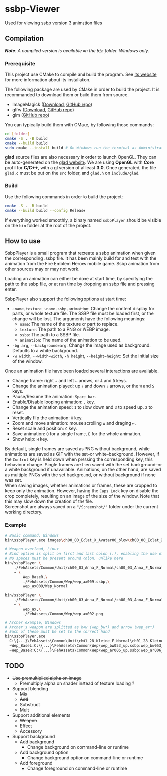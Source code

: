 # ssbp-Viewer
Used for viewing ssbp version 3 animation files

## Compilation

<i>**Note**: A compiled version is available on the `bin` folder. Windows only.</i>

### Prerequisite

This project use CMake to compile and build the program. See [its website](https://cmake.org/install/) for more information about its installation.

The following package are used by CMake in order to build the project. It is recommanded to download them or build them from source.

* ImageMagick ([Download](https://imagemagick.org/script/download.php), [GitHub repo](https://github.com/ImageMagick/ImageMagick))
* glfw ([Download](https://www.glfw.org/download.html), [GitHub repo](https://github.com/glfw/glfw))
* glm ([GitHub repo](https://github.com/g-truc/glm))

You can typically build them with CMake, by following those commands:

```bash
cd [folder]
cmake -S . -B build
cmake --build build
sudo cmake --install build # On Windows run the terminal as Administrator
```

**glad** source files are also necessary in order to launch OpenGL. They can be auto-generated on the [glad website](https://glad.dav1d.de). We are using **OpenGL** with **Core** profil for **C/C++**, with a gl version of at least **3.0**. Once generated, the file `glad.c` must be put on the `src` folder, and `glad.h` on `include/glad`.

### Build

Use the following commands in order to build the project:

```bash
cmake -S . -B build
cmake --build build --config Release
```

If everything worked smoothly, a binary named `ssbpPlayer` should be visible on the `bin` folder at the root of the project.

## How to use

SsbpPlayer is a small program that recreate a ssbp animation when given the corresponding .ssbp file. It has been mainly build for and test with the animation from the Fire Emblem Heroes mobile game. Ssbp animation from other sources may or may not work.

Loading an animation can either be done at start time, by specifying the path to the ssbp file, or at run time by dropping an ssbp file and pressing enter.

SsbpPlayer also support the following options at start time:
* `~name,texture`, `~name,ssbp,animation`: Change the content display for parts, or whole texture file. The SSBP file must be loaded first, or the change will be lost. The arguments have the following meanings:
  * `name`: The name of the texture or part to replace.
  * `texture`: The path to a PNG or WEBP image.
  * `ssbp`: The path to a SSBP file.
  * `animation`: The name of the animation to be used.
* `-bg arg`, `--background=arg`: Change the image used as background. Defaults to a white background.
* `-w width`, `--width=width`, `-h height`, `--height=height`: Set the initial size of the window.
<!--* `-p arg`, `--position=arg`: Set the initial position of the element to draw. The position must be of format: `posX,posY`, where `posX` and `posY` can be any real, optionnaly followed by `px` or `%`. 0 is meant for the bottom and left side, while 1 is used for the top and right side. Defaults to `0.5,0.25`.-->

Once an animation file have been loaded several interactions are available.
* Change frame: right <code>$\rightarrow$</code> and left <code>$\leftarrow$</code> arrows, or `A` and `D` keys.
* Change the animation played: up <code>$\uparrow$</code> and down <code>$\downarrow$</code> arrows, or the `W` and `S` keys.
* Pause/Resume the animation: `Space bar`.
* Enable/Disable looping animation: `L` key.
* Change the animation speed: `1` to slow down and `3` to speed up. `2` to reset.
* Vertically flip the animation: `X` key.
* Zoom and move animation: mouse scrolling <code>$\downdownarrows$</code> and draging <code>$\mapsto$</code>.
* Reset scale and position: `C` key.
* Save animation: `Q` for a single frame, `E` for the whole animation.
* Show help: `H` key.

By default, single frames are saved as PNG without background, while animations are saved as GIF with the set–or white–background. However, if the `Control` key is held down when pressing the corresponding key, this behaviour change. Single frames are then saved with the set background–or a white background if unavailable. Animations, on the other hand, are saved as multiple PNGs with the set background, or without background if none was set.<br>
When saving images, whether animations or frames, these are cropped to keep only the animation. However, having the `Caps Lock` key on disable the crop completely, resulting on an image of the size of the window. Note that this may slow down the creation of the file.<br>
Screenshot are always saved on a `"/Screenshot/"` folder under the current working directory.

### Example

```bash
# Basic command, Windows
bin\ssbpPlayer.exe images\ch00_00_Eclat_X_Avatar00_blow\ch00_00_Eclat_X_Avatar00_blow.ssbp

# Weapon overload, Linux
# Bind option is split on first and last colon (:), enabling the use of Windows absolute path
# No spaces must be present around colon, unlike here
bin/ssbpPlayer \
    ./FehAssets/Common/Unit/ch00_03_Anna_F_Normal/ch00_03_Anna_F_Normal.ssbp \
    ~ \
        Wep_BaseR,\
        ./FehAssets/Common/Wep/wep_ax009.ssbp,\
        wep_ax009/Wep_Normal

bin/ssbpPlayer \
    ./FehAssets/Common/Unit/ch00_03_Anna_F_Normal/ch00_03_Anna_F_Normal.ssbp \
    ~ \
        wep_ax,\
        ./FehAssets/Common/Wep/wep_ax002.png

# Archer example, Windows
# Archer's weapon are splitted as bow (wep_bw*) and arrow (wep_ar*)
# Each of these must be set to the correct hand
bin\ssbpPlayer.exe
  C:\{...}\FehAssets\Common\Unit\ch01_28_Kleine_F_Normal\ch01_28_Kleine_F_Normal.ssbp
  ~Wep_BaseL:C:\{...}\FehAssets\Common\Wep\wep_bw053_up.ssbp:wep_bw053_up/Wep_Normal
  ~Wep_BaseR:C:\{...}\FehAssets\Common\Wep\wep_ar006_up.ssbp:wep_ar006_up/Wep_Normal
```

## TODO

* ~~Use premultiplied alpha on image~~
  * Premultiply alpha on shader instead of texture loading ?
* Support blending
  * ~~Mix~~
  * ~~Add~~
  * Substruct
  * Mult
* Support additional elements
  * ~~Weapon~~
  * Effect
  * Accessory
* Support background
  * ~~Add background~~
    * Change background on command-line or runtime
  * Add background option
    * Change background option on command-line or runtime
  * Add foreground
    * Change foreground on command-line or runtime